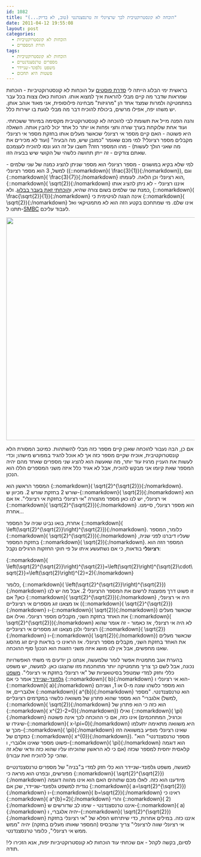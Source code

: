 ```yaml
---
id: 1082
title: "הוכחה לא קונסטרוקטיבית לכך שרציונלי זה טרנסצנדנטי (טוב, לא בדיוק...)"
date: 2011-04-12 19:55:08
layout: post
categories: 
  - הוכחות לא קונסטרוקטיביות
  - תורת המספרים
tags: 
  - הוכחות לא קונסטרוקטיביות
  - מספרים טרנסצנדנטיים
  - משפט גלפונד-שניידר
  - פשטות היא תחכום
---
```

בראשית ימי הבלוג הייתה לי <a href="http://www.gadial.net/?p=33">סדרת פוסטים</a> על הוכחות לא קונסטרוקטיביות - הוכחות שמראות שדבר מה קיים מבלי להראות איך למצוא אותו. הוכחות כאלו צצות בכל עבר במתמטיקה ולמרות שמצד אחד הן "מרגיזות" מבחינה פילוסופית, אני מאוד אוהב אותן. יש משהו יפה, אפילו מרשים, ביכולת להוכיח דבר מה מבלי לגעת בו ישירות כלל.

והנה הפנה מייל את תשומת לבי להוכחה לא קונסטרוקטיבית מקסימה במיוחד ששכחתי. ועוד אחת שלוקחת בערך שורה וחצי ופחות או יותר כל אחד יכול להבין אותה. השאלה היא פשוטה - האם קיים מספר אי רציונלי שכאשר מעלים אותו בחזקת מספר אי רציונלי מקבלים מספר רציונלי? למי מכם שאומר "כמובן שיש, מה הבעיה" (ועוד לא מכירים את מה שאני הולך לעשות) - מהו המספר הזה? חשבו על זה רגע ונסו להוכיח לעצמכם שאתם צודקים - זה ייתן תחושה כלשהי של הקושי שיש בבעיה הזו.

למי שלא בקיא במושגים - מספר רציונלי הוא מספר שניתן להציג כמנה של שני שלמים - למשל, 3 הוא מספר רציונלי ({::nomarkdown}\( \frac{3}{1}\){:/nomarkdown}), וגם {::nomarkdown}\( \frac{3}{7}\){:/nomarkdown} הוא רציונלי וכן הלאה. לעומתו, {::nomarkdown}\( \sqrt{2}\){:/nomarkdown} איננו רציונלי - לא ניתן להציג אותו כמנת שני שלמים בשום צורה שהיא, ו<a href="http://www.gadial.net/?p=27">הוכחתי זאת בעבר בבלוג</a>. ולא, {::nomarkdown}\( \frac{\sqrt{2}}{1}\){:/nomarkdown} אינה הצגה לגיטימית כי {::nomarkdown}\( \sqrt{2}\){:/nomarkdown} אינו שלם. מי שמתחכם בקטע הזה הוא לא מתמטיקאי ואל תתנו ל-<a href="http://www.smbc-comics.com/">SMBC</a> לעבוד עליכם.

<strong><img class="alignnone" title="SMBC" src="http://www.smbc-comics.com/comics/20110408.gif" alt="" width="540" height="595" />
</strong>

אם כן, הבה נעבור להוכחה שאכן קיים מספר כזה מבלי להשתהות. כמיטב המסורת הלא קונסטרוקטיבית, אוכיח שקיים מספר כזה אך לא אוכל להגיד במפורש מישהו; וכדי לעשות את העניין מרגיז עוד יותר, מה שאעשה הוא להציג שני מספרים שאחד מהם יהיה המספר שאת קיומו אני מבקש להוכיח, אבל לא אגיד כלל איזה משני המספרים הללו הוא הנכון.

המספר הראשון הוא {::nomarkdown}\( \sqrt{2}^{\sqrt{2}}\){:/nomarkdown}. שורש 2 בחזקת שורש 2. מכיוון ש-{::nomarkdown}\( \sqrt{2}\){:/nomarkdown} הוא אי רציונלי, יש לנו כאן מספר מהצורה "אי רציונלי בחזקת אי רציונלי". אז אם {::nomarkdown}\( \sqrt{2}^{\sqrt{2}}\){:/nomarkdown} הוא מספר רציונלי, סיימנו. אחרת...

אחרת, בואו נביט שניה על המספר {::nomarkdown}\( \left(\sqrt{2}^{\sqrt{2}}\right)^{\sqrt{2}}\){:/nomarkdown}. כלומר, המספר {::nomarkdown}\( \sqrt{2}^{\sqrt{2}}\){:/nomarkdown} שעליו דיברנו לפני שניה, בחזקת המספר {::nomarkdown}\( \sqrt{2}\){:/nomarkdown}. המספר הזה הוא <strong>רציונלי</strong> בודאות, כי אם נשתעשע איתו על פי חוקי החזקות הרגילים נקבל:

{::nomarkdown}\( \left(\sqrt{2}^{\sqrt{2}}\right)^{\sqrt{2}}=\left(\sqrt{2}\right)^{\sqrt{2}\cdot\sqrt{2}}=\left(\sqrt{2}\right)^{2}=2\){:/nomarkdown}

כלומר, {::nomarkdown}\( \left(\sqrt{2}^{\sqrt{2}}\right)^{\sqrt{2}}\){:/nomarkdown} זו פשוט דרך מפוצצת לרשום את המספר הרציונלי 2. אבל מה יש לנו כאן? אם {::nomarkdown}\( \sqrt{2}^{\sqrt{2}}\){:/nomarkdown} היה אי רציונלי, אז מצאנו זוג מספרים אי רציונליים ({::nomarkdown}\( \sqrt{2}^{\sqrt{2}}\){:/nomarkdown} ו-{::nomarkdown}\( \sqrt{2}\){:/nomarkdown}) שכאשר מעלים את האחד בחזקת השני, מקבלים מספר רציונלי. ואילו אם {::nomarkdown}\( \sqrt{2}^{\sqrt{2}}\){:/nomarkdown} לא היה אי רציונלי, אז כאמור - זה אומר שהוא רציונלי ולכן מצאנו זוג מספרים אי רציונליים ({::nomarkdown}\( \sqrt{2}\){:/nomarkdown} ו-{::nomarkdown}\( \sqrt{2}\){:/nomarkdown}) שכאשר מעלים את האחד בחזקת השני, מקבלים מספר רציונלי. אז הראינו כי בודאות קיים זוג מהסוג שאנו מחפשים, אבל אין לנו מושג איזה משני הזוגות הוא הנכון! סוף ההוכחה.

בהערת אגב מתמטית אפשר לומר שלמעשה, אנחנו כן יודעים מי משתי האפשרויות נכונה, אבל לשם כך צריך מתמטיקה יותר מתוחכמת מזו שהצגנו כאן. למעשה, יש משפט כללי וחזק למדי שמטפל בסיטואציות של "אי רציונלי בחזקת אי רציונלי". <a href="http://en.wikipedia.org/wiki/Gelfond%E2%80%93Schneider_theorem">משפט גלפונד-שניידר</a> אומר כי אם {::nomarkdown}\( b\){:/nomarkdown} הוא אי רציונלי ו-{::nomarkdown}\( a\){:/nomarkdown} הוא מספר כלשהו שונה מ-0 או 1, ושניהם אלגבריים, אז {::nomarkdown}\( a^{b}\){:/nomarkdown} הוא טרנסצנדנטי. "מספר אלגברי" הוא מספר שהוא פתרון של משוואה כלשהי במקדמים רציונליים (למשל, {::nomarkdown}\( \sqrt{2}\){:/nomarkdown} הוא כזה כי הוא פתרון של {::nomarkdown}\( x^{2}-2=0\){:/nomarkdown}) ואילו {::nomarkdown}\( \pi\){:/nomarkdown} אינו כזה, אם כי ההוכחה לכך אינה פשוטה (וכרגיל, המתחכמים שיגידו ש-{::nomarkdown}\( x-\pi=0\){:/nomarkdown} היא משוואה מתאימה יתעלמו מכך ש-{::nomarkdown}\( \pi\){:/nomarkdown} שאינו רציונלי מופיע במשוואה הזו כמקדם של {::nomarkdown}\( x^{0}\){:/nomarkdown}). "מספר טרנסצנדנטי" הוא פשוט מספר שאינו אלגברי, ו-{::nomarkdown}\( \pi\){:/nomarkdown} הוא דוגמה קלאסית יחסית למספר שכזה (אם כי לא הראשון שהוכיחו עליו שהוא כזה וודאי שלא זה שהכי קל להוכיח זאת עבורו).

למעשה, משפט גלפונד-שניידר הוא כלי חזק למדי ב"בניה" של מספרים טרנסצנדנטיים מפורשים, ובפרט הוא מראה כי {::nomarkdown}\( \sqrt{2}^{\sqrt{2}}\){:/nomarkdown} מיודענו הוא כזה. לאלו מכם שתוהים האם הוא אינו מהווה דוגמה נגדית למשפט גלפונד-שניידר, שכן אם {::nomarkdown}\( a=\sqrt{2}^{\sqrt{2}}\){:/nomarkdown} ו-{::nomarkdown}\( b=\sqrt{2}\){:/nomarkdown} ראינו כי {::nomarkdown}\( a^{b}=2\){:/nomarkdown} והרי {::nomarkdown}\( 2\){:/nomarkdown} איננו טרנסצנדנטי - שימו לב שדורשים ש-{::nomarkdown}\( a\){:/nomarkdown} יהיה אלגברי, ו-{::nomarkdown}\( \sqrt{2}^{\sqrt{2}}\){:/nomarkdown} איננו כזה. במילים אחרות, כדי שיתרחש הפלא של "אי רציונלי בחזקת אי רציונלי שווה לרציונלי" צריך שהבסיס (המספר שאותו מעלים בחזקה) יהיה "ממש ממש אי רציונלי", כלומר טרנסצנדנטי.

לסיום, בקשה לקהל - אם שכחתי עוד הוכחות לא קונסטרוקטיביות יפות, אנא הזכירו לי! תודה.
